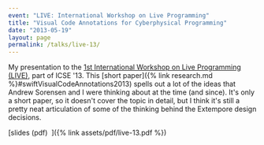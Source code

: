 ```yaml
---
event: "LIVE: International Workshop on Live Programming"
title: "Visual Code Annotations for Cyberphysical Programming"
date: "2013-05-19"
layout: page
permalink: /talks/live-13/
---
```


My presentation to the [1st International Workshop on Live Programming
(LIVE)](http://liveprogramming.github.io/2013/), part of ICSE '13. This [short
paper]({% link research.md %}#swiftVisualCodeAnnotations2013)
spells out a lot of the ideas that Andrew Sorensen and I were thinking about at
the time (and since). It's only a short paper, so it doesn't cover the topic in
detail, but I think it's still a pretty neat articulation of some of the
thinking behind the Extempore design decisions.

[slides (pdf)&nbsp;&nbsp;<i class="fas fa-chalkboard-teacher fa-2x"></i>]({% link assets/pdf/live-13.pdf %})
